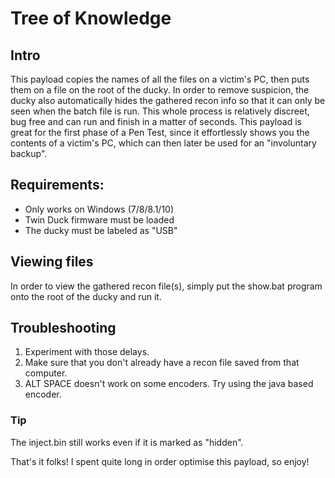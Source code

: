 # Tree of Knowledge

## Intro
This payload copies the names of all the files on a victim's PC, then puts them on a file on the root of the ducky.
In order to remove suspicion, the ducky also automatically hides the gathered recon info so that it can only be seen when the batch file is run.
This whole process is relatively discreet, bug free and can run and finish in a matter of seconds.
This payload is great for the first phase of a Pen Test, since it effortlessly shows you the contents of a victim's PC, which can then later be used for an "involuntary backup".

## Requirements:
- Only works on Windows (7/8/8.1/10)
- Twin Duck firmware must be loaded
- The ducky must be labeled as "USB"

## Viewing files
In order to view the gathered recon file(s), simply put the show.bat program onto the root of the ducky and run it.

## Troubleshooting
1. Experiment with those delays.
2. Make sure that you don't already have a recon file saved from that computer.
3. ALT SPACE doesn't work on some encoders. Try using the java based encoder.

### Tip
The inject.bin still works even if it is marked as "hidden".

That's it folks!
I spent quite long in order optimise this payload, so enjoy!
